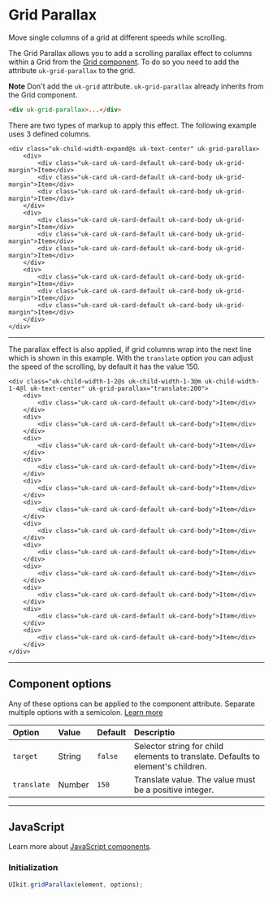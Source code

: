 # Grid Parallax

<p class="uk-text-lead">Move single columns of a grid at different speeds while scrolling.</p>

The Grid Parallax allows you to add a scrolling parallax effect to columns within a Grid from the [Grid component](grid.md). To do so you need to add the attribute `uk-grid-parallax` to the grid.

**Note** Don't add the `uk-grid` attribute. `uk-grid-parallax` already inherits from the Grid component.

```html
<div uk-grid-parallax>...</div>
```

There are two types of markup to apply this effect. The following example uses 3 defined columns.

```run:uikit
<div class="uk-child-width-expand@s uk-text-center" uk-grid-parallax>
    <div>
        <div class="uk-card uk-card-default uk-card-body uk-grid-margin">Item</div>
        <div class="uk-card uk-card-default uk-card-body uk-grid-margin">Item</div>
        <div class="uk-card uk-card-default uk-card-body uk-grid-margin">Item</div>
    </div>
    <div>
        <div class="uk-card uk-card-default uk-card-body uk-grid-margin">Item</div>
        <div class="uk-card uk-card-default uk-card-body uk-grid-margin">Item</div>
        <div class="uk-card uk-card-default uk-card-body uk-grid-margin">Item</div>
    </div>
    <div>
        <div class="uk-card uk-card-default uk-card-body uk-grid-margin">Item</div>
        <div class="uk-card uk-card-default uk-card-body uk-grid-margin">Item</div>
        <div class="uk-card uk-card-default uk-card-body uk-grid-margin">Item</div>
    </div>
</div>
```

***

The parallax effect is also applied, if grid columns wrap into the next line which is shown in this example. With the `translate` option you can adjust the speed of the scrolling, by default it has the value 150.

```run:uikit
<div class="uk-child-width-1-2@s uk-child-width-1-3@m uk-child-width-1-4@l uk-text-center" uk-grid-parallax="translate:200">
    <div>
        <div class="uk-card uk-card-default uk-card-body">Item</div>
    </div>
    <div>
        <div class="uk-card uk-card-default uk-card-body">Item</div>
    </div>
    <div>
        <div class="uk-card uk-card-default uk-card-body">Item</div>
    </div>
    <div>
        <div class="uk-card uk-card-default uk-card-body">Item</div>
    </div>
    <div>
        <div class="uk-card uk-card-default uk-card-body">Item</div>
    </div>
    <div>
        <div class="uk-card uk-card-default uk-card-body">Item</div>
    </div>
    <div>
        <div class="uk-card uk-card-default uk-card-body">Item</div>
    </div>
    <div>
        <div class="uk-card uk-card-default uk-card-body">Item</div>
    </div>
    <div>
        <div class="uk-card uk-card-default uk-card-body">Item</div>
    </div>
    <div>
        <div class="uk-card uk-card-default uk-card-body">Item</div>
    </div>
    <div>
        <div class="uk-card uk-card-default uk-card-body">Item</div>
    </div>
    <div>
        <div class="uk-card uk-card-default uk-card-body">Item</div>
    </div>
</div>
```

***

## Component options

Any of these options can be applied to the component attribute. Separate multiple options with a semicolon. [Learn more](javascript.md#component-configuration)

| Option      | Value  | Default | Descriptio                                                                       |
|:------------|:-------|:--------|:---------------------------------------------------------------------------------|
| `target`    | String | `false` | Selector string for child elements to translate. Defaults to element's children. |
| `translate` | Number | `150`   | Translate value. The value must be a positive integer.                           |

***

## JavaScript

Learn more about [JavaScript components](javascript.md#programmatic-use).

### Initialization

```js
UIkit.gridParallax(element, options);
```
